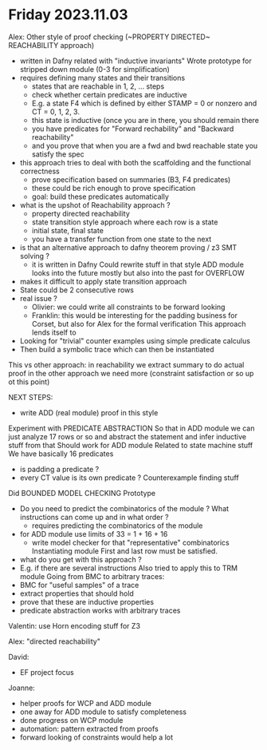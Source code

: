 # Friday 2023.11.03

Alex:
Other style of proof checking (~PROPERTY DIRECTED~ REACHABILITY approach)
- written in Dafny 
related with "inductive invariants"
Wrote prototype for stripped down module (0-3 for simplification)
- requires defining many states and their transitions 
	- states that are reachable in 1, 2, ... steps
	- check whether certain predicates are inductive
	- E.g. a state F4 which is defined by either STAMP = 0 or nonzero and CT = 0, 1, 2, 3.
	- this state is inductive (once you are in there, you should remain there
	- you have predicates for "Forward rechability" and "Backward reachability"
	- and you prove that when you are a fwd and bwd reachable state you satisfy the spec
- this approach tries to deal with both the scaffolding and the functional correctness
	- prove specification based on summaries (B3, F4 predicates)
	- these could be rich enough to prove specification
	- goal: build these predicates automatically
- what is the upshot of Reachability approach ?
	- property directed reachability
	- state transition style approach where each row is a state
	- initial state, final state
	- you have a transfer function from one state to the next
- is that an alternative approach to dafny theorem proving / z3 SMT solving ? 
	- it is written in Dafny
Could rewrite stuff in that style
ADD module looks into the future mostly but also into the past for OVERFLOW
- makes it difficult to apply state transition approach
- State could be 2 consecutive rows
- real issue ?
	- Olivier: we could write all constraints to be forward looking
	- Franklin: this would be interesting for the padding business for Corset, but also for Alex for the formal verification
This approach lends itself to
- Looking for "trivial" counter examples using simple predicate calculus
- Then build a symbolic trace which can then be instantiated


This vs other approach:
in reachability we extract summary to do actual proof
in the other approach we need more (constraint satisfaction or so up ot this point)

NEXT STEPS:
- write ADD (real module) proof in this style

Experiment with PREDICATE ABSTRACTION
So that in ADD module we can just analyze 17 rows or so and abstract the statement and infer inductive stuff from that
Should work for ADD module
Related to state machine stuff
We have basically 16 predicates
- is padding a predicate ?
- every CT value is its own predicate ? 
Counterexample finding stuff

Did BOUNDED MODEL CHECKING Prototype
- Do you need to predict the combinatorics of the module ? What instructions can come up and in what order ?
	- requires predicting the combinatorics of the module
- for ADD module use limits of 33 = 1 + 16 + 16
	- write model checker for that "representative" combinatorics 
Instantiating module
First and last row must be satisfied.
- what do you get with this approach ?
- E.g. if there are several instructions
Also tried to apply this to TRM module
Going from BMC to arbitrary traces:
- BMC for "useful samples" of a trace
- extract properties that should hold
- prove that these are inductive properties
- predicate abstraction works with arbitrary traces

Valentin: use Horn encoding stuff for Z3

Alex: "directed reachability"

David:
- EF project focus

Joanne:
- helper proofs for WCP and ADD module
- one away for ADD module to satisfy completeness
- done progress on WCP module
- automation: pattern extracted from proofs
- forward looking of constraints would help a lot
